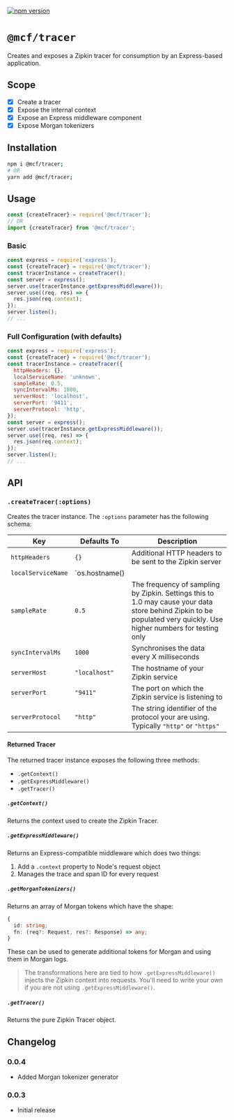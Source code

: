 [![npm version](https://badge.fury.io/js/%40mcf%2Ftracer.svg)](https://badge.fury.io/js/%40mcf%2Ftracer)

# `@mcf/tracer`
Creates and exposes a Zipkin tracer for consumption by an Express-based application.

## Scope

- [x] Create a tracer
- [x] Expose the internal context
- [x] Expose an Express middleware component
- [x] Expose Morgan tokenizers

## Installation

```bash
npm i @mcf/tracer;
# OR
yarn add @mcf/tracer;
```

## Usage

```js
const {createTracer} = require('@mcf/tracer');
// OR
import {createTracer} from '@mcf/tracer';
```

### Basic

```js
const express = require('express');
const {createTracer} = require('@mcf/tracer');
const tracerInstance = createTracer();
const server = express();
server.use(tracerInstance.getExpressMiddleware());
server.use((req, res) => {
  res.json(req.context);
});
server.listen();
// ...
```

### Full Configuration (with defaults)

```js
const express = require('express');
const {createTracer} = require('@mcf/tracer');
const tracerInstance = createTracer({
  httpHeaders: {},
  localServiceName: 'unknown',
  sampleRate: 0.5,
  syncIntervalMs: 1000,
  serverHost: 'localhost',
  serverPort: '9411',
  serverProtocol: 'http',
});
const server = express();
server.use(tracerInstance.getExpressMiddleware());
server.use((req, res) => {
  res.json(req.context);
});
server.listen();
// ...
```

## API

### `.createTracer(:options)`
Creates the tracer instance. The `:options` parameter has the following schema:

| Key | Defaults To | Description |
| --- | --- | --- |
| `httpHeaders` | `{}` | Additional HTTP headers to be sent to the Zipkin server |
| `localServiceName` | `os.hostname() || process.env.HOSTNAME || 'unknown'` | The identity of the current service |
| `sampleRate` | `0.5` | The frequency of sampling by Zipkin. Settings this to 1.0 may cause your data store behind Zipkin to be populated very quickly. Use higher numbers for testing only |
| `syncIntervalMs` | `1000` | Synchronises the data every X milliseconds |
| `serverHost` | `"localhost"` | The hostname of your Zipkin service |
| `serverPort` | `"9411"` | The port on which the Zipkin service is listening to |
| `serverProtocol` | `"http"` | The string identifier of the protocol your are using. Typically `"http"` or `"https"` |

#### Returned Tracer
The returned tracer instance exposes the following three methods:

- `.getContext()`
- `.getExpressMiddleware()`
- `.getTracer()`

##### `.getContext()`
Returns the context used to create the Zipkin Tracer.

##### `.getExpressMiddleware()`
Returns an Express-compatible middleware which does two things:
1. Add a `.context` property to Node's request object
2. Manages the trace and span ID for every request

##### `.getMorganTokenizers()`
Returns an array of Morgan tokens which have the shape:

```typescript
{
  id: string;
  fn: (req?: Request, res?: Response) => any;
}
```

These can be used to generate additional tokens for Morgan and using them in Morgan logs.

> The transformations here are tied to how `.getExpressMiddleware()` injects the Zipkin context into requests. You'll need to write your own if you are not using `.getExpressMiddleware()`.

##### `.getTracer()`
Returns the pure Zipkin Tracer object.

## Changelog
### 0.0.4
- Added Morgan tokenizer generator
### 0.0.3
- Initial release